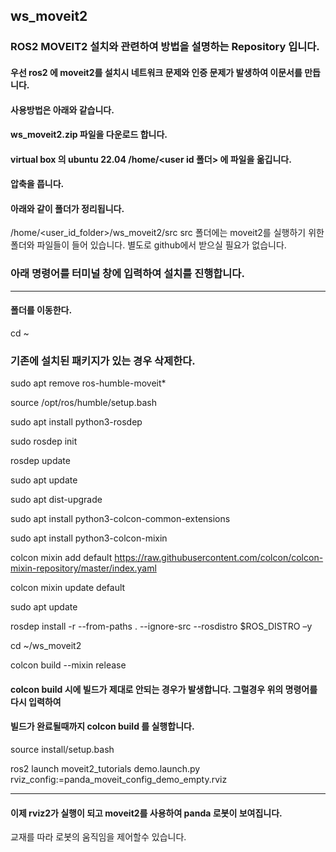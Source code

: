 ## ws_moveit2
### ROS2 MOVEIT2  설치와 관련하여 방법을 설명하는 Repository 입니다.

#### 우선 ros2 에 moveit2를 설치시 네트워크 문제와 인증 문제가 발생하여 이문서를 만듭니다.

#### 사용방법은 아래와 같습니다.
#### ws_moveit2.zip 파일을  다운로드 합니다.
#### virtual box 의 ubuntu 22.04 /home/<user id 폴더> 에 파일을 옮깁니다.

#### 압축을 풉니다.
#### 아래와 같이 폴더가 정리됩니다.

/home/<user_id_folder>/ws_moveit2/src
src 폴더에는 moveit2를 실행하기 위한 폴더와 파일들이 들어 있습니다.
별도로  github에서 받으실 필요가 없습니다.

### 아래 명령어를 터미널 창에 입력하여 설치를 진행합니다.
---
#### 폴더를 이동한다.
  cd ~

###  기존에 설치된 패키지가 있는 경우 삭제한다.

  sudo apt remove ros-humble-moveit*       

  source /opt/ros/humble/setup.bash 

  sudo apt install python3-rosdep 

  sudo rosdep init 

  rosdep update 

  sudo apt update 

  sudo apt dist-upgrade 


  sudo apt install python3-colcon-common-extensions 

  sudo apt install python3-colcon-mixin 

  colcon mixin add default https://raw.githubusercontent.com/colcon/colcon-mixin-repository/master/index.yaml 

  colcon mixin update default

  sudo apt update 

  rosdep install -r --from-paths . --ignore-src --rosdistro $ROS_DISTRO –y

  cd ~/ws_moveit2 

  colcon build --mixin release

#### colcon build 시에 빌드가 제대로 안되는 경우가 발생합니다. 그럴경우 위의 명령어를 다시 입력하여 
#### 빌드가 완료될때까지 colcon build 를 실행합니다. 

  source install/setup.bash

  ros2 launch moveit2_tutorials demo.launch.py rviz_config:=panda_moveit_config_demo_empty.rviz

---
#### 이제 rviz2가 실행이 되고  moveit2를 사용하여 panda 로봇이 보여집니다.
교재를 따라 로봇의 움직임을 제어할수 있습니다.

